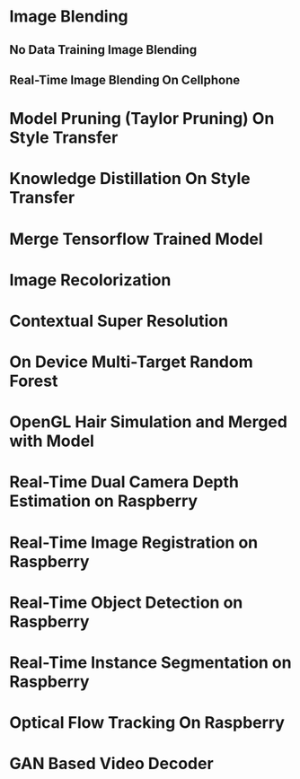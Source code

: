 # Image Blending
## No Data Training Image Blending
## Real-Time Image Blending On Cellphone
# Model Pruning (Taylor Pruning) On Style Transfer
# Knowledge Distillation On Style Transfer
# Merge Tensorflow Trained Model
# Image Recolorization
# Contextual Super Resolution
# On Device Multi-Target Random Forest    
# OpenGL Hair Simulation and Merged with Model
# Real-Time Dual Camera Depth Estimation on Raspberry
# Real-Time Image Registration on Raspberry
# Real-Time Object Detection on Raspberry
# Real-Time Instance Segmentation on Raspberry
# Optical Flow Tracking On Raspberry
# GAN Based Video Decoder
